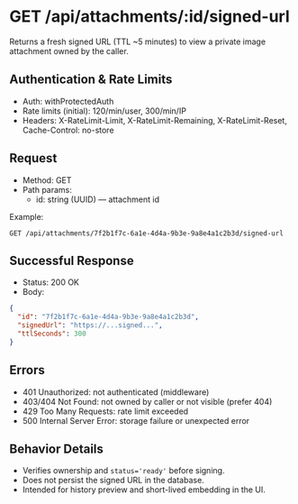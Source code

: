 # GET /api/attachments/:id/signed-url

Returns a fresh signed URL (TTL ~5 minutes) to view a private image attachment owned by the caller.

## Authentication & Rate Limits

- Auth: withProtectedAuth
- Rate limits (initial): 120/min/user, 300/min/IP
- Headers: X-RateLimit-Limit, X-RateLimit-Remaining, X-RateLimit-Reset, Cache-Control: no-store

## Request

- Method: GET
- Path params:
  - id: string (UUID) — attachment id

Example:

```http
GET /api/attachments/7f2b1f7c-6a1e-4d4a-9b3e-9a8e4a1c2b3d/signed-url
```

## Successful Response

- Status: 200 OK
- Body:

```json
{
  "id": "7f2b1f7c-6a1e-4d4a-9b3e-9a8e4a1c2b3d",
  "signedUrl": "https://...signed...",
  "ttlSeconds": 300
}
```

## Errors

- 401 Unauthorized: not authenticated (middleware)
- 403/404 Not Found: not owned by caller or not visible (prefer 404)
- 429 Too Many Requests: rate limit exceeded
- 500 Internal Server Error: storage failure or unexpected error

## Behavior Details

- Verifies ownership and `status='ready'` before signing.
- Does not persist the signed URL in the database.
- Intended for history preview and short-lived embedding in the UI.
